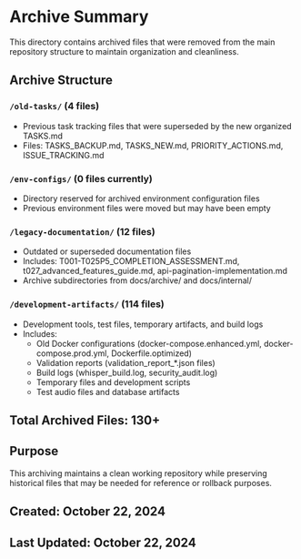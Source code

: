 # Archive Summary

This directory contains archived files that were removed from the main repository structure to maintain organization and cleanliness.

## Archive Structure

### `/old-tasks/` (4 files)
- Previous task tracking files that were superseded by the new organized TASKS.md
- Files: TASKS_BACKUP.md, TASKS_NEW.md, PRIORITY_ACTIONS.md, ISSUE_TRACKING.md

### `/env-configs/` (0 files currently)
- Directory reserved for archived environment configuration files
- Previous environment files were moved but may have been empty

### `/legacy-documentation/` (12 files)
- Outdated or superseded documentation files
- Includes: T001-T025P5_COMPLETION_ASSESSMENT.md, t027_advanced_features_guide.md, api-pagination-implementation.md
- Archive subdirectories from docs/archive/ and docs/internal/

### `/development-artifacts/` (114 files)
- Development tools, test files, temporary artifacts, and build logs
- Includes:
  - Old Docker configurations (docker-compose.enhanced.yml, docker-compose.prod.yml, Dockerfile.optimized)
  - Validation reports (validation_report_*.json files)
  - Build logs (whisper_build.log, security_audit.log)
  - Temporary files and development scripts
  - Test audio files and database artifacts

## Total Archived Files: 130+

## Purpose
This archiving maintains a clean working repository while preserving historical files that may be needed for reference or rollback purposes.

## Created: October 22, 2024
## Last Updated: October 22, 2024